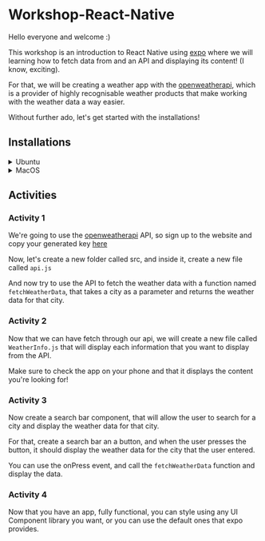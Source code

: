 # Workshop-React-Native

Hello everyone and welcome :)


This workshop is an introduction to React Native using [expo](https://docs.expo.dev/) where we will learning how to fetch data from and an API and displaying its content! (I know, exciting).


For that, we will be creating a weather app with the [openweatherapi](https://openweathermap.org/api), which is a provider of highly recognisable weather products that make working with the weather data a way easier. 


Without further ado, let's get started with the installations!

## Installations

<details>
  <summary>Ubuntu</summary>

  First make sure you have npm installed using ```node -v```, if it's not installed already, follow this!

  <details>
    <summary>NodeJS</summary>


  1- To get this version, you can use the apt package manager. Refresh your local package index first:
  ```
  sudo apt update
  ```
  2- Then install Node.js:
  ```
  sudo apt install nodejs
  ```
  3- Check that the install was successful by querying node for its version number, make sure you at least have the ```v16.10.0```
  ```
  node -v
  ```
  </details>

  If it's already installed, make sure you at least have the ```v16.10.0```

  Let's now start by installing expo! 
  ```
  sudo npm install --global
  ```

  Now create a new expo project
  ```
  npx workshop-weather-app --template
  ```

  Enter your project ```cd workshop-weather-app```, and then run the expo server
  ```
  expo start
  ```

  Now you probably have a QR code generated, all you need to do is:

  - Install the Expo Go app on your phone

  - Set up your account

  - Open your camera app

  - Scan the QR code and open it

  Now you're all set to get started with the project!!!

  </details>

  <details>
  <summary>MacOS</summary>

  First make sure you have npm installed using ```node -v```, if it's not installed already, follow this!

  <details>
    <summary>NodeJS</summary>


  1- To get this version, you can use the apt package manager. Refresh your local package index first:
  ```
  sudo apt update
  ```
  2- Then install Node.js:
  ```
  sudo apt install nodejs
  ```
  3- Check that the install was successful by querying node for its version number, make sure you at least have the ```v16.10.0```
  ```
  node -v
  ```
  </details>

  If it's already installed, make sure you at least have the ```v16.10.0```

  Let's now start by installing expo! 
  ```
  sudo npm install --global
  ```

  Then follow these steps to sign in to the expo client [here](https://docs.expo.dev/get-started/installation/)


  Now create a new expo project
  ```
  npx workshop-weather-app --template
  ```

  Enter your project ```cd workshop-weather-app```, and then run the expo server
  ```
  expo start
  ```

  Now you probably have a QR code generated, all you need to do is:

  - Install the Expo Go app on your phone

  - Set up your account

  - Open your camera app

  - Scan the QR code and open it

  Now you're all set to get started with the project!!!

  </details>

## Activities

### Activity 1

We're going to use the [openweatherapi](https://openweathermap.org/api) API, so sign up to the website and copy your generated key [here](https://home.openweathermap.org/api_keys) 

Now, let's create a new folder called src, and inside it, create a new file called ```api.js```

And now try to use the API to fetch the weather data with a function named ```fetchWeatherData```, that takes a city as a parameter and returns the weather data for that city.

### Activity 2

Now that we can have fetch through our api, we will create a new file called ```WeatherInfo.js``` that will display each information that you want to display from the API. 

Make sure to check the app on your phone and that it displays the content you're looking for!

### Activity 3

Now create a search bar component, that will allow the user to search for a city and display the weather data for that city.

For that, create a search bar an a button, and when the user presses the button, it should display the weather data for the city that the user entered.

You can use the onPress event, and call the ```fetchWeatherData``` function and display the data.

### Activity 4

Now that you have an app, fully functional, you can style using any UI Component library you want, or you can use the default ones that expo provides.

</details>